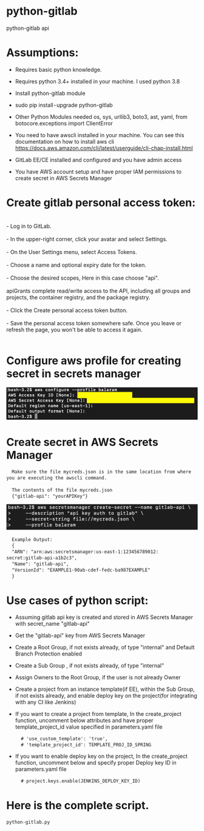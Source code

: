 # python-gitlab
python-gitlab api 

# Assumptions:

- Requires basic python knowledge.
- Requires python 3.4+ installed in your machine. I used python 3.8
- Install python-gitlab module
- sudo pip install - upgrade python-gitlab
- Other Python Modules needed
  os, sys, urllib3, boto3, ast, yaml, from botocore.exceptions import ClientError

- You need to have awscli installed in your machine. You can see this documentation on how to install aws cli
  https://docs.aws.amazon.com/cli/latest/userguide/cli-chap-install.html

- GitLab EE/CE installed and configured and you have admin access
- You have AWS account setup and have proper IAM permissions to create secret in AWS Secrets Manager

# Create gitlab personal access token:
<br />
- Log in to GitLab.
<br />
<br />
- In the upper-right corner, click your avatar and select Settings.
<br />
<br />
- On the User Settings menu, select Access Tokens.
<br />
<br />
- Choose a name and optional expiry date for the token.
<br />
<br />
- Choose the desired scopes, Here in this case choose "api". 
<br />
<br />
  apiGrants complete read/write access to the API, including all groups and projects, the container registry, and the package registry.
<br />
<br />
- Click the Create personal access token button.
<br />
<br />
- Save the personal access token somewhere safe. Once you leave or refresh the page, you won't be able to access it again.
<br />
<br /> 

# Configure aws profile for creating secret in secrets manager

   ![picture](img/awscli_profile.png)


  # Create secret in AWS Secrets Manager
      Make sure the file mycreds.json is in the same location from where you are executing the awscli command.  
      
      The contents of the file mycreds.json
      {"gitlab-api": "yourAPIKey"}

   ![picture](img/secretsmanager.png)

      Example Output:
      {
      "ARN": "arn:aws:secretsmanager:us-east-1:123456789012: secret:gitlab-api-a1b2c3",
      "Name": "gitlab-api",
      "VersionId": "EXAMPLE1-90ab-cdef-fedc-ba987EXAMPLE"
      }



# Use cases of python script:
- Assuming gitlab api key is created and stored in AWS Secrets Manager with secret_name "gitlab-api"
- Get the "gitlab-api" key from AWS Secrets Manager
- Create a Root Group, if not exists already, of type "internal" and Default Branch Protection enabled
- Create a Sub Group , if not exists already, of type "internal"
- Assign Owners to the Root Group, if the user is not already Owner
- Create a project from an instance template(if EE), within the Sub Group, if not exists already, and enable deploy key on the project(for integrating with any CI like Jenkins)
- If you want to create a project from template, In the create_project function, uncomment below attributes and have proper template_project_id value specified in parameters.yaml file

        # 'use_custom_template': 'true',
        # 'template_project_id': TEMPLATE_PROJ_ID_SPRING
- If you want to enable deploy key on the project, In the create_project function, uncomment below and specify proper Deploy key ID in parameters.yaml file

        # project.keys.enable(JENKINS_DEPLOY_KEY_ID)

# Here is the complete script. 
    python-gitlab.py
